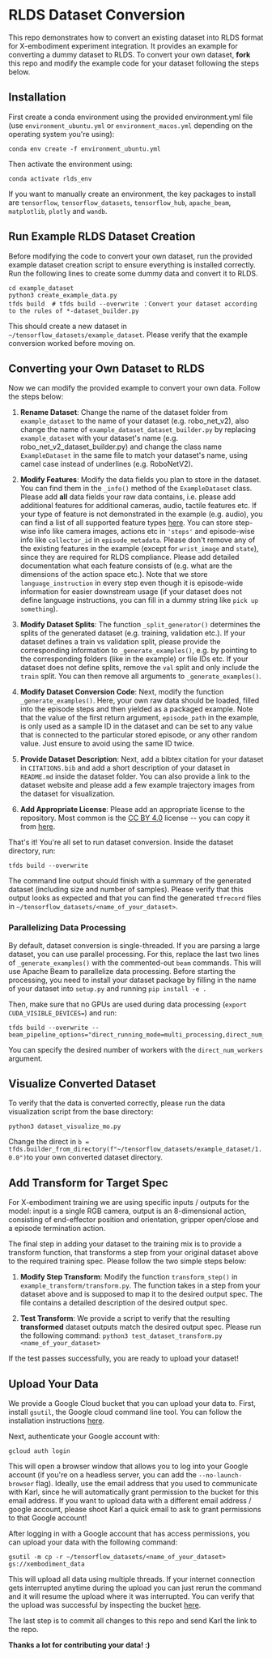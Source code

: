 # RLDS Dataset Conversion

This repo demonstrates how to convert an existing dataset into RLDS format for X-embodiment experiment integration.
It provides an example for converting a dummy dataset to RLDS. To convert your own dataset, **fork** this repo and 
modify the example code for your dataset following the steps below.

## Installation

First create a conda environment using the provided environment.yml file (use `environment_ubuntu.yml` or `environment_macos.yml` depending on the operating system you're using):

```
conda env create -f environment_ubuntu.yml
```

Then activate the environment using:

```
conda activate rlds_env
```

If you want to manually create an environment, the key packages to install are `tensorflow`, 
`tensorflow_datasets`, `tensorflow_hub`, `apache_beam`, `matplotlib`, `plotly` and `wandb`.


## Run Example RLDS Dataset Creation

Before modifying the code to convert your own dataset, run the provided example dataset creation script to ensure
everything is installed correctly. Run the following lines to create some dummy data and convert it to RLDS.

```
cd example_dataset
python3 create_example_data.py
tfds build  # tfds build --overwrite ：Convert your dataset according to the rules of *-dataset_builder.py
```

This should create a new dataset in `~/tensorflow_datasets/example_dataset`. Please verify that the example
conversion worked before moving on.


## Converting your Own Dataset to RLDS

Now we can modify the provided example to convert your own data. Follow the steps below:

1. **Rename Dataset**: Change the name of the dataset folder from `example_dataset` to the name of your dataset (e.g. robo_net_v2), 
   also change the name of `example_dataset_dataset_builder.py` by replacing `example_dataset` with your dataset's name (e.g. robo_net_v2_dataset_builder.py)
   and change the class name `ExampleDataset` in the same file to match your dataset's name, using camel case instead of underlines (e.g. RoboNetV2).

2. **Modify Features**: Modify the data fields you plan to store in the dataset. You can find them in the `_info()` method
   of the `ExampleDataset` class. Please add **all** data fields your raw data contains, i.e. please add additional features for 
   additional cameras, audio, tactile features etc. If your type of feature is not demonstrated in the example (e.g. audio),
   you can find a list of all supported feature types [here](https://www.tensorflow.org/datasets/api_docs/python/tfds/features?hl=en#classes).
   You can store step-wise info like camera images, actions etc in `'steps'` and episode-wise info like `collector_id` in `episode_metadata`.
   Please don't remove any of the existing features in the example (except for `wrist_image` and `state`), since they are required for RLDS compliance.
   Please add detailed documentation what each feature consists of (e.g. what are the dimensions of the action space etc.).
   Note that we store `language_instruction` in every step even though it is episode-wide information for easier downstream usage (if your dataset
   does not define language instructions, you can fill in a dummy string like `pick up something`).

3. **Modify Dataset Splits**: The function `_split_generator()` determines the splits of the generated dataset (e.g. training, validation etc.).
   If your dataset defines a train vs validation split, please provide the corresponding information to `_generate_examples()`, e.g. 
   by pointing to the corresponding folders (like in the example) or file IDs etc. If your dataset does not define splits,
   remove the `val` split and only include the `train` split. You can then remove all arguments to `_generate_examples()`.

4. **Modify Dataset Conversion Code**: Next, modify the function `_generate_examples()`. Here, your own raw data should be 
   loaded, filled into the episode steps and then yielded as a packaged example. Note that the value of the first return argument,
   `episode_path` in the example, is only used as a sample ID in the dataset and can be set to any value that is connected to the 
   particular stored episode, or any other random value. Just ensure to avoid using the same ID twice.

5. **Provide Dataset Description**: Next, add a bibtex citation for your dataset in `CITATIONS.bib` and add a short description
   of your dataset in `README.md` inside the dataset folder. You can also provide a link to the dataset website and please add a
   few example trajectory images from the dataset for visualization.

6. **Add Appropriate License**: Please add an appropriate license to the repository. 
   Most common is the [CC BY 4.0](https://creativecommons.org/licenses/by/4.0/) license -- 
   you can copy it from [here](https://github.com/teamdigitale/licenses/blob/master/CC-BY-4.0).

That's it! You're all set to run dataset conversion. Inside the dataset directory, run:

```
tfds build --overwrite
```

The command line output should finish with a summary of the generated dataset (including size and number of samples). 
Please verify that this output looks as expected and that you can find the generated `tfrecord` files in `~/tensorflow_datasets/<name_of_your_dataset>`.


### Parallelizing Data Processing

By default, dataset conversion is single-threaded. If you are parsing a large dataset, you can use parallel processing.
For this, replace the last two lines of `_generate_examples()` with the commented-out `beam` commands. This will use 
Apache Beam to parallelize data processing. Before starting the processing, you need to install your dataset package 
by filling in the name of your dataset into `setup.py` and running `pip install -e .`

Then, make sure that no GPUs are used during data processing (`export CUDA_VISIBLE_DEVICES=`) and run:

```
tfds build --overwrite --beam_pipeline_options="direct_running_mode=multi_processing,direct_num_workers=10"
```

You can specify the desired number of workers with the `direct_num_workers` argument.

## Visualize Converted Dataset

To verify that the data is converted correctly, please run the data visualization script from the base directory:

```
python3 dataset_visualize_mo.py
```

Change the direct in `b = tfds.builder_from_directory(f"~/tensorflow_datasets/example_dataset/1.0.0")`to your own converted dataset directory.

## Add Transform for Target Spec

For X-embodiment training we are using specific inputs / outputs for the model: input is a single RGB camera, output
is an 8-dimensional action, consisting of end-effector position and orientation, gripper open/close and a episode termination
action.

The final step in adding your dataset to the training mix is to provide a transform function, that transforms a step
from your original dataset above to the required training spec. Please follow the two simple steps below:

1. **Modify Step Transform**: Modify the function `transform_step()` in `example_transform/transform.py`. The function 
   takes in a step from your dataset above and is supposed to map it to the desired output spec. The file contains a detailed
   description of the desired output spec.

2. **Test Transform**: We provide a script to verify that the resulting __transformed__ dataset outputs match the desired
   output spec. Please run the following command: `python3 test_dataset_transform.py <name_of_your_dataset>`

If the test passes successfully, you are ready to upload your dataset!

## Upload Your Data

We provide a Google Cloud bucket that you can upload your data to. First, install `gsutil`, the Google cloud command 
line tool. You can follow the installation instructions [here](https://cloud.google.com/storage/docs/gsutil_install).

Next, authenticate your Google account with:

```
gcloud auth login
```

This will open a browser window that allows you to log into your Google account (if you're on a headless server, 
you can add the `--no-launch-browser` flag). Ideally, use the email address that
you used to communicate with Karl, since he will automatically grant permission to the bucket for this email address. 
If you want to upload data with a different email address / google account, please shoot Karl a quick email to ask 
to grant permissions to that Google account!

After logging in with a Google account that has access permissions, you can upload your data with the following 
command:

```
gsutil -m cp -r ~/tensorflow_datasets/<name_of_your_dataset> gs://xembodiment_data
```

This will upload all data using multiple threads. If your internet connection gets interrupted anytime during the upload
you can just rerun the command and it will resume the upload where it was interrupted. You can verify that the upload
was successful by inspecting the bucket [here](https://console.cloud.google.com/storage/browser/xembodiment_data).

The last step is to commit all changes to this repo and send Karl the link to the repo.

**Thanks a lot for contributing your data! :)**
